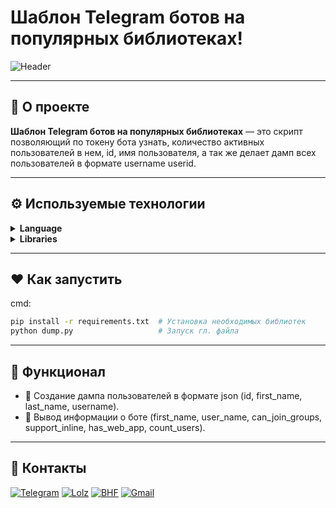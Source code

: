 # Шаблон Telegram ботов на популярных библиотеках!
![Header](https://i.ibb.co/pJwpFyB/Screenshot-2.png)

---

## 🖤 О проекте

**Шаблон Telegram ботов на популярных библиотеках** — это скрипт позволяющий по токену бота узнать, количество активных пользователей в нем, id, имя пользователя, а так же делает дамп всех пользователей в формате username userid.

---

## ⚙️ Используемые технологии

<details>
  <summary><strong>Language</strong></summary>
  <br>
  
  ![Python](https://img.shields.io/badge/python-%23000000.svg?style=for-the-badge&logo=python&logoColor=white)
  <br>
</details>

<details>
  <summary><strong>Libraries</strong></summary>
  <br>
  
  ![Telebot](https://img.shields.io/badge/Telebot-%23000000.svg?style=for-the-badge&logo=telegram&logoColor=white) ![Pyfiglet](https://img.shields.io/badge/Pyfiglet-%23000000.svg?style=for-the-badge&logo=python&logoColor=white) ![Colorama](https://img.shields.io/badge/Colorama-%23000000.svg?style=for-the-badge&logo=python&logoColor=white) ![Json](https://img.shields.io/badge/Json-%23000000.svg?style=for-the-badge&logo=json&logoColor=white)
  <br>
</details>

---

## ♥️ Как запустить
cmd:

   ```bash
  pip install -r requirements.txt  # Установка необходимых библиотек
  python dump.py                   # Запуск гл. файла
  ```

---

## 🖤 Функционал

- 💨 Создание дампа пользователей в формате json (id, first_name, last_name, username).
- 💨 Вывод информации о боте (first_name, user_name, can_join_groups, support_inline, has_web_app, сount_users).

---

## 🖤 Контакты

[![Telegram](https://img.shields.io/badge/-Telegram-black?style=for-the-badge&logo=telegram&logoColor=white)](https://t.me/klintxxxgod)  [![Lolz](https://img.shields.io/badge/-Lolz%20Team-black?style=for-the-badge&logo=data:image/png;base64,iVBORw0KGgoAAAANSUhEUgAAABAAAAAQCAYAAAAf8/9hAAAABHNCSVQICAgIfAhkiAAAAFdJREFUOI3FkjEOgkAQRc/CoFAEmf4SzkIkg1UkfsAdKNFBOkEEVnMkr1SBBSgUtqtUKV9jeBGwrvE3d+7s3TeAH5GgdYBGSCYJ1ASowm5YAz5voFrOh6oP/poM14wHdAe2Bi4OjsMUyccxPB3bs6Dn8AMhRWLZLeQKkwAAAABJRU5ErkJggg==&logoColor=white)](https://lolz.live/klintxxxgod/)  [![BHF](https://img.shields.io/badge/-BHF-black?style=for-the-badge&logo=matrix&logoColor=white)](https://bhf.pro/members/545192/)  [![Gmail](https://img.shields.io/badge/-Gmail-black?style=for-the-badge&logo=gmail&logoColor=white)](mailto:owner.klint@gmail.com)

